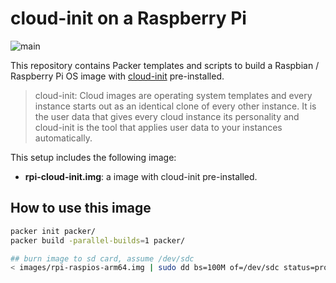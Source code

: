 # cloud-init on a Raspberry Pi

![main](https://github.com/jsiebens/rpi-cloud-init/actions/workflows/build.yaml/badge.svg?branch=main)

This repository contains Packer templates and scripts to build a Raspbian / Raspberry Pi OS image with [cloud-init](https://cloud-init.io/) pre-installed.

> cloud-init: Cloud images are operating system templates and every instance starts out as an identical clone of every other instance. It is the user data that gives every cloud instance its personality and cloud-init is the tool that applies user data to your instances automatically.

This setup includes the following image:

- __rpi-cloud-init.img__: a image with cloud-init pre-installed. 

## How to use this image

```bash
packer init packer/
packer build -parallel-builds=1 packer/

## burn image to sd card, assume /dev/sdc
< images/rpi-raspios-arm64.img | sudo dd bs=100M of=/dev/sdc status=progress
```
